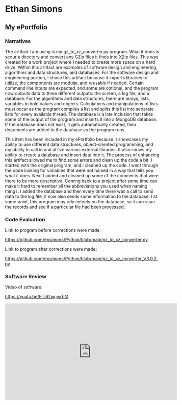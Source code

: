 # Ethan Simons

## My ePortfolio

###  Narratives
The artifact I am using is my gz_to_xz_converter.py program. What it does is scour a directory and convert any GZip files it finds into XZip files. This was created for a work project where I needed to create more space on a hard drive. Within this artifact are examples of software design and engineering, algorithms and data structures, and databases. For the software design and engineering portion, I chose this artifact because it imports libraries to utilize, the components are modular, and reusable if needed. Certain command line inputs are expected, and some are optional, and the program now outputs data to three different outputs: the screen, a log file, and a database. For the algorithms and data structures, there are arrays, lists, variables to hold values and objects. Calculations and manipulations of lists must occur as the program compiles a list and splits this list into separate lists for every available thread. The database is a late inclusion that takes some of the output of the program and inserts it into a MongoDB database. If the database does not exist, it gets automatically created, then documents are added to the database as the program runs. 

This item has been included in my ePortfolio because it showcases my ability to use different data structures, object-oriented programming, and my ability to call in and utilize various external libraries. It also shows my ability to create a database and insert data into it. The process of enhancing this artifact allowed me to find some errors and clean up the code a bit. I started with the original program, and I cleaned up the code. I went through the code looking for variables that were not named in a way that tells you what it does. Next I added and cleaned up some of the comments that were there to be more descriptive. Coming back to a project after some time can make it hard to remember all the abbreviations you used when naming things. I added the database and then every time there was a call to send data to the log file, it now also sends some information to the database. I at some point, this program may rely entirely on the database, so it can scan the records and see if a particular file had been processed.

### Code Evaluation

Link to program before corrections were made: 

https://github.com/epsimons/Python/blob/main/gz_to_xz_converter.py

Link to program after corrections were made:

https://github.com/epsimons/Python/blob/main/gz_to_xz_converter_V3.0.2.py

### Software Review

Video of software:

https://youtu.be/ETi62wgwrhM





<iframe width="560" height="315" src="https://www.youtube.com/embed/ETi62wgwrhM" title="YouTube video player" frameborder="0" allow="accelerometer; autoplay; clipboard-write; encrypted-media; gyroscope; picture-in-picture" allowfullscreen></iframe>


